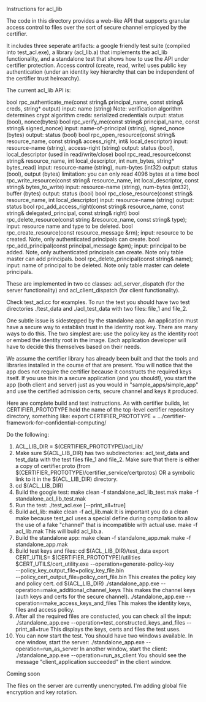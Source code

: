 Instructions for acl_lib

The code in this directory provides a web-like API that supports granular access
control to files over the sort of secure channel employed by the certifier.

It includes three seperate artifacts: a google friendly test suite (compiled
into test_acl.exe), a library (acl_lib.a) that implements the acl_lib functionality,
and a standalone test that shows how to use the API under certifier protection.
Access control (create, read, write) uses public key authentication (under an
identity key hierarchy that can be independent of the certifier trust heirearchy).

The current acl_lib API is:

bool rpc_authenticate_me(const string& principal_name, const string& creds, string* output)
  input: name (string)  Note: verification algorithm determines crypt algorithm
         creds: serialized credentials
  output: status (bool), nonce(bytes)
bool rpc_verify_me(const string& principal_name, const string& signed_nonce)
  input: name-of-principal (string), signed_nonce (bytes)
  output: status (bool)
bool rpc_open_resource(const string& resource_name, const string& access_right, int& local_descriptor)
  input: resource-name (string), access-right (string)
  output: status (bool), local_descriptor (used in read/write/close)
bool rpc_read_resource(const string& resource_name, int local_descriptor, int num_bytes, string* bytes_read)
  input: resource-name (string), num-bytes (int32)
  output: status (bool), output (bytes)
  limitation: you can only read 4096 bytes at a time
bool rpc_write_resource(const string& resource_name, int local_descriptor, const string& bytes_to_write)
  input: resource-name (string), num-bytes (int32), buffer (bytes)
  output: status (bool)
bool rpc_close_resource(const string& resource_name, int local_descriptor)
  input: resource-name (string)
  output: status
bool rpc_add_access_right(const string& resource_name, const string& delegated_principal,
                          const string& right)
bool rpc_delete_resource(const string &resource_name, const string& type);
  input: resource name and type to be deleted.
bool rpc_create_resource(const resource_message &rm);
  input: resource to be created.  Note, only authenticated principals can create.
bool rpc_add_principal(const principal_message &pm);
  input: principal to be added.  Note, only authenticated principals can create.
  Note only table master can add principals.
bool rpc_delete_principal(const string& name);
  input: name of principal to be deleted.
  Note only table master can delete principals.

These are implemented in two cc classes: acl_server_dispatch (for the server functionality)
and acl_client_dispatch (for client functionality).

Check test_acl.cc for examples.  To run the test you should have two test directories
./test_data and ./acl_test_data with two files: file_1 and file_2.

One subtle issue is sidestepped by the standalone app.  An application must have a secure
way to establish trust in the identity root key. There are many ways to do this.  The
two simplest are: use the policy key as the identity root or embed the identity root
in the image.  Each application developer will have to decide this themselves based on
their needs.

We assume the certifier library has already been built and that the tools and libraries
installed in the course of that are present.  You will notice that the app does not
require the certifier because it constructs the required keys itself.  If you use this
in a secure application (and you should!), you start the app (both client and server)
just as you would in "sample_apps/simple_app" and use the certified admission certs,
secure channel and keys it produced.

Here are complete build and test instructions. As with certifier builds,
let CERTIFIER_PROTOTYPE hold the name of the top-level certifier repository directory,
something like:
  export CERTIFIER_PROTOTYPE = .../certifier-framework-for-confidential-computing/

Do the following:
  1.  ACL_LIB_DIR = $(CERTIFIER_PROTOTYPE)/acl_lib/
  2.  Make sure $(ACL_LIB_DIR) has two subdirectories: acl_test_data and test_data with
      the test files file_1 and file_2.  Make sure that there is either a copy of
      certifier.proto (from $(CERTIFIER_PROTOTYPE)/certifier_service/certprotos)
      OR a symbolic link to it in the $(ACL_LIB_DIR) directory.
  3.  cd $(ACL_LIB_DIR)
  4.  Build the google test:
         make clean -f standalone_acl_lib_test.mak
         make -f standalone_acl_lib_test.mak
  5.  Run the test:
        ./test_acl.exe [--print_all=true]
  6.  Build acl_lib:
         make clean -f acl_lib.mak
      It is important you do a clean make because test_acl uses a special define
      during compilation to allow the use of a fake "channel" that is incompatible
      with actual use.
         make -f acl_lib.mak
      This will build acl_lib.a.
  7.  Build the standalone app:
         make clean -f standalone_app.mak
         make -f standalone_app.mak
  8.  Build test keys and files:
         cd $(ACL_LIB_DIR)/test_data
         export CERT_UTILS= $(CERTIFIER_PROTOTYPE)/utilities
         $CERT_UTILS/cert_utility.exe --operation=generate-policy-key  \
                            --policy_key_output_file=policy_key_file.bin \
                            --policy_cert_output_file=policy_cert_file.bin
      This creates the policy key and policy cert.
         cd $(ACL_LIB_DIR)
         ./standalone_app.exe --operation=make_additional_channel_keys
      This makes the channel keys (auth keys and certs for the secure channel).
         ./standalone_app.exe --operation=make_access_keys_and_files
      This makes the identity keys, files and access policy.
  9.  After all the required files are constucted, you can check all the input:
         ./standalone_app.exe --operation=test_constructed_keys_and_files --print_all=true
      This displays the keys, certs and files the test uses.
  10. You can now start the test.  You should have two windows available.
      In one window, start the server:
         ./standalone_app.exe --operation=run_as_server
      In another window, start the client:
         ./standalone_app.exe --operation=run_as_client
      You should see the message "client_application succeeded" in the client window.

Coming soon

The files on the server are currently unencrypted.  I'm adding global file encryption
and key rotation.
